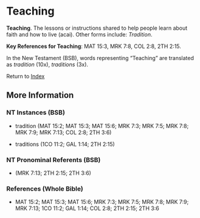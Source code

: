 # Teaching
**Teaching**. 
The lessons or instructions shared to help people learn about faith and how to live (acai). 
Other forms include: 
*Tradition*. 


**Key References for Teaching**: 
MAT 15:3, MRK 7:8, COL 2:8, 2TH 2:15. 




In the New Testament (BSB), words representing “Teaching” are translated as 
*tradition* (10x), *traditions* (3x). 


Return to [Index](00-Index.md)

## More Information

### NT Instances (BSB)

* tradition (MAT 15:2; MAT 15:3; MAT 15:6; MRK 7:3; MRK 7:5; MRK 7:8; MRK 7:9; MRK 7:13; COL 2:8; 2TH 3:6)

* traditions (1CO 11:2; GAL 1:14; 2TH 2:15)



### NT Pronominal Referents (BSB)

*  (MRK 7:13; 2TH 2:15; 2TH 3:6)



### References (Whole Bible)

* MAT 15:2; MAT 15:3; MAT 15:6; MRK 7:3; MRK 7:5; MRK 7:8; MRK 7:9; MRK 7:13; 1CO 11:2; GAL 1:14; COL 2:8; 2TH 2:15; 2TH 3:6



